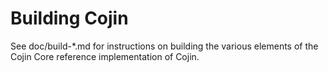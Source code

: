Building Cojin
================

See doc/build-*.md for instructions on building the various
elements of the Cojin Core reference implementation of Cojin.
